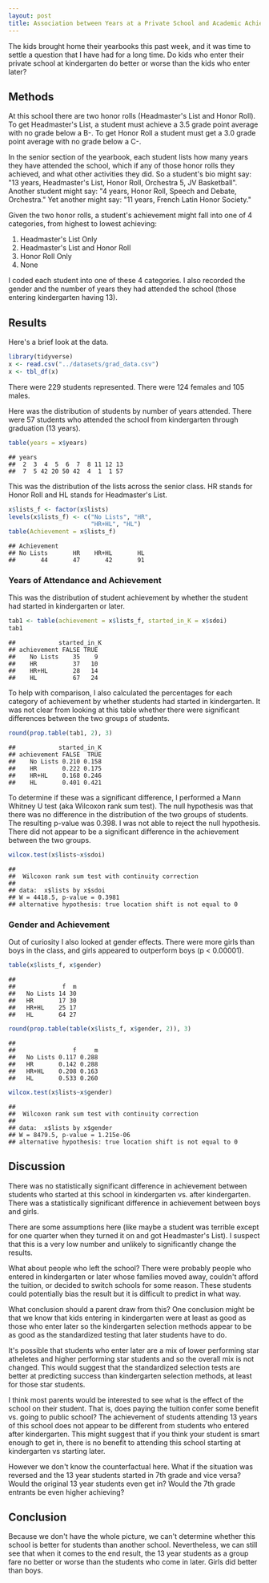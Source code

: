 ```yaml
---
layout: post
title: Association between Years at a Private School and Academic Achievement
---
```


The kids brought home their yearbooks this past week, and it was time to settle a question that I have had for a long time. Do kids who enter their private school at kindergarten do better or worse than the kids who enter later?

## Methods
At this school there are two honor rolls (Headmaster's List and Honor Roll). To get Headmaster's List, a student must achieve a 3.5 grade point average with no grade below a B-. To get Honor Roll a student must get a 3.0 grade point average with no grade below a C-. 

In the senior section of the yearbook, each student lists how many years they have attended the school, which if any of those honor rolls they achieved, and what other activities they did. So a student's bio might say: "13 years, Headmaster's List, Honor Roll, Orchestra 5, JV Basketball". Another student might say: "4 years, Honor Roll, Speech and Debate, Orchestra." Yet another might say: "11 years, French Latin Honor Society."

Given the two honor rolls, a student's achievement might fall into one of 4 categories, from highest to lowest achieving:

1. Headmaster's List Only
2. Headmaster's List and Honor Roll
3. Honor Roll Only
4. None

I coded each student into one of these 4 categories. I also recorded the gender and the number of years they had attended the school (those entering kindergarten having 13).

## Results

Here's a brief look at the data.


```r
library(tidyverse)
x <- read.csv("../datasets/grad_data.csv")
x <- tbl_df(x)
```

There were 229 students represented. There were 124 females and 105 males. 

Here was the distribution of students by number of years attended. There were 57 students who attended the school from kindergarten through graduation (13 years).


```r
table(years = x$years)
```

```
## years
##  2  3  4  5  6  7  8 11 12 13 
##  7  5 42 20 50 42  4  1  1 57
```

This was the distribution of the lists across the senior class. HR stands for Honor Roll and HL stands for Headmaster's List.


```r
x$lists_f <- factor(x$lists)
levels(x$lists_f) <- c("No Lists", "HR", 
                       "HR+HL", "HL")
table(Achievement = x$lists_f)
```

```
## Achievement
## No Lists       HR    HR+HL       HL 
##       44       47       42       91
```

### Years of Attendance and Achievement

This was the distribution of student achievement by whether the student had started in kindergarten or later.


```r
tab1 <- table(achievement = x$lists_f, started_in_K = x$sdoi)
tab1
```

```
##            started_in_K
## achievement FALSE TRUE
##    No Lists    35    9
##    HR          37   10
##    HR+HL       28   14
##    HL          67   24
```

To help with comparison, I also calculated the percentages for each category of achievement by whether students had started in kindergarten. It was not clear from looking at this table whether there were significant differences between the two groups of students.

```r
round(prop.table(tab1, 2), 3)
```

```
##            started_in_K
## achievement FALSE  TRUE
##    No Lists 0.210 0.158
##    HR       0.222 0.175
##    HR+HL    0.168 0.246
##    HL       0.401 0.421
```

To determine if these was a significant difference, I performed a Mann Whitney U test (aka Wilcoxon rank sum test). The null hypothesis was that there was no difference in the distribution of the two groups of students. The resulting p-value was 0.398. I was not able to reject the null hypothesis. There did not appear to be a significant difference in the achievement between the two groups.


```r
wilcox.test(x$lists~x$sdoi)
```

```
## 
## 	Wilcoxon rank sum test with continuity correction
## 
## data:  x$lists by x$sdoi
## W = 4418.5, p-value = 0.3981
## alternative hypothesis: true location shift is not equal to 0
```

### Gender and Achievement
Out of curiosity I also looked at gender effects. There were more girls than boys in the class, and girls appeared to outperform boys (p < 0.00001).

```r
table(x$lists_f, x$gender)
```

```
##           
##             f  m
##   No Lists 14 30
##   HR       17 30
##   HR+HL    25 17
##   HL       64 27
```

```r
round(prop.table(table(x$lists_f, x$gender, 2)), 3)
```

```
##           
##                f     m
##   No Lists 0.117 0.288
##   HR       0.142 0.288
##   HR+HL    0.208 0.163
##   HL       0.533 0.260
```

```r
wilcox.test(x$lists~x$gender)
```

```
## 
## 	Wilcoxon rank sum test with continuity correction
## 
## data:  x$lists by x$gender
## W = 8479.5, p-value = 1.215e-06
## alternative hypothesis: true location shift is not equal to 0
```

## Discussion
There was no statistically significant difference in achievement between students who started at this school in kindergarten vs. after kindergarten. There was a statistically significant difference in achievement between boys and girls.

There are some assumptions here (like maybe a student was terrible except for one quarter when they turned it on and got Headmaster's List). I suspect that this is a very low number and unlikely to significantly change the results.

What about people who left the school? There were probably people who entered in kindergarten or later whose families moved away, couldn't afford the tuition, or decided to switch schools for some reason. These students could potentially bias the result but it is difficult to predict in what way.

What conclusion should a parent draw from this? One conclusion might be that we know that kids entering in kindergarten were at least as good as those who enter later so the kindergarten selection methods appear to be as good as the standardized testing that later students have to do.

It's possible that students who enter later are a mix of lower performing star atheletes and higher performing star students and so the overall mix is not changed. This would suggest that the standardized selection tests are better at predicting success than kindergarten selection methods, at least for those star students. 

I think most parents would be interested to see what is the effect of the school on their student. That is, does paying the tuition confer some benefit vs. going to public school? The achievement of students attending 13 years of this school does not appear to be different from students who entered after kindergarten. This might suggest that if you think your student is smart enough to get in, there is no benefit to attending this school starting at kindergarten vs starting later. 

However we don't know the counterfactual here. What if the situation was reversed and the 13 year students started in 7th grade and vice versa? Would the original 13 year students even get in? Would the 7th grade entrants be even higher achieving? 

## Conclusion
Because we don't have the whole picture, we can't determine whether this school is better for students than another school. Nevertheless, we can still see that when it comes to the end result, the 13 year students as a group fare no better or worse than the students who come in later. Girls did better than boys.
